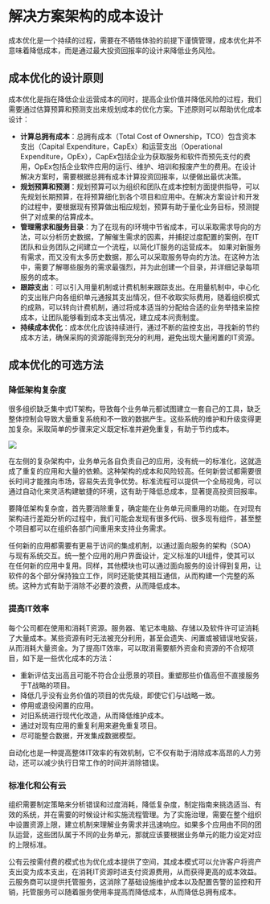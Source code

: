 # 解决方案架构的成本设计

成本优化是一个持续的过程，需要在不牺牲体验的前提下谨慎管理，成本优化并不意味着降低成本，而是通过最大投资回报率的设计来降低业务风险。

## 成本优化的设计原则

成本优化是指在降低企业运营成本的同时，提高企业价值并降低风险的过程，我们需要通过估算预算和预测支出来规划成本的优化方案。下述原则可以帮助优化成本设计：

- **计算总拥有成本**：总拥有成本（Total Cost of Ownership，TCO）包含资本支出（Capital Expenditure，CapEx）和运营支出（Operational Expenditure，OpEx），CapEx包括企业为获取服务和软件而预先支付的费用，OpEx包括企业软件应用的运行、维护、培训和报废产生的费用。在设计解决方案时，需要根据总拥有成本计算投资回报率，以便做出最优决策。
- **规划预算和预测**：规划预算可以为组织和团队在成本控制方面提供指导，可以先规划长期预算，在将预算细化到各个项目和应用中。在解决方案设计和开发的过程中，要根据现有预算做出相应规划，预算有助于量化业务目标，预测提供了对成果的估算成本。
- **管理需求和服务目录**：为了在现有的I环境中节省成本，可以采取需求导向的方法，可以分析历史数据，了解催生需求的因素，并捕捉过度配置的案例，在IT团队和业务团队之间建立一个流程，以简化IT服务的运营成本。 如果对新服务有需求，而又没有太多历史数据，那么可以采取服务导向的方法。在这种方法中，需要了解哪些服务的需求最强烈，并为此创建一个目录，并详细记录每项服务的成本。
- **跟踪支出**：可以引入用量机制或计费机制来跟踪支出。在用量机制中，中心化的支出账户向各组织单元通报其支出情况，但不收取实际费用，随着组织模式的成熟，可以转向计费机制，通过将成本适当的分配给合适的业务举措来监控成本，让团队能够看到成本支出情况，建立成本问责制度。
- **持续成本优化**：成本优化应该持续进行，通过不断的监控支出，寻找新的节约成本方法，确保采购的资源能得到充分的利用，避免出现大量闲置的IT资源。

## 成本优化的可选方法

### 降低架构复杂度

很多组织缺乏集中式IT架构，导致每个业务单元都试图建立一套自己的工具，缺乏整体控制会导致大量重复系统和不一致的数据产生。这些系统的维护和升级变得更加复杂。采取简单的步骤来定义既定标准并避免重复，有助于节约成本。

![](https://i.bmp.ovh/imgs/2022/05/31/aa3685d958c92e32.png)

在左侧的复杂架构中，业务单元各自负责自己的应用，没有统一的标准化，这就造成了重复的应用和大量的依赖。这种架构的成本和风险较高。任何新尝试都需要很长时间才能推向市场，容易失去竞争优势。标准流程可以提供一个全局视角，可以通过自动化来灵活构建敏捷的环境，这有助于降低总成本，显著提高投资回报率。

要降低架构复杂度，首先要消除重复，确定能在业务单元间重用的功能。在对现有架构进行差距分析的过程中，我们可能会发现有很多代码、很多现有组件，甚至整个项目都可以在组织各部门间重用来支持业务需求。

任何新的应用都需要有更易于访问的集成机制，以通过面向服务的架构（SOA）与现有系统交互。统一整个应用的用户界面设计，定义标准的UI组件，使其可以在任何新的应用中复用。同样，其他模块也可以通过面向服务的设计得到复用，让软件的各个部分保持独立工作，同时还能使其相互通信，从而构建一个完整的系统。这种方式有助于消除不必要的浪费，从而降低成本。

### 提高IT效率

每个公司都在使用和消耗T资源。服务器、笔记本电脑、存储以及软件许可证消耗了大量成本。某些资源有时无法被充分利用，甚至会遗失、闲置或被错误地安装，从而消耗大量资金。为了提高IT效率，可以取消需要额外资金和资源的不合规项目，如下是一些优化成本的方法：
- 重新评估支出高且可能不符合企业愿景的项目。重塑那些价值高但不直接服务于T战略的项目。
- 降低几乎没有业务价值的项目的优先级，即使它们与I战略一致。
- 停用或退役闲置的应用。
- 对旧系统进行现代化改造，从而降低维护成本。
- 通过对现有应用的重复利用来避免重复项目。
- 尽可能整合数据，开发集成数据模型。

自动化也是一种提高整体IT效率的有效机制，它不仅有助于消除成本高昂的人力劳动，还可以减少执行日常工作的时间并消除错误。

### 标准化和公有云

组织需要制定策略来分析错误和过度消耗，降低复杂度，制定指南来挑选适当、有效的系统，并在需要的时候设计和实施流程管理。为了实施治理，需要在整个组织中设置资源上限，建立机制来理解业务需求并迅速响应。如果多个应用由不同的团队运营，这些团队属于不同的业务单元，那就应该要根据业务单元的能力设定对应的上限标准。

公有云按需付费的模式也为优化成本提供了空间，其成本模式可以允许客户将资产支出变为成本支出，在消耗IT资源时进支付资源费用，从而获得更高的成本效益。云服务商可以提供托管服务，这消除了基础设施维护成本以及配置告警的监控和开销，托管服务可以随着服务使用率提高而降低成本，从而降低总拥有成本。

